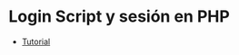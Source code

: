 # Login Script y sesión en PHP

- [Tutorial](https://codeofaninja.com/2013/03/php-login-script.html)